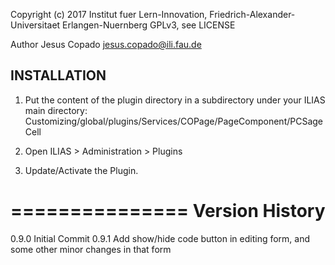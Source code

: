 
Copyright (c) 2017 Institut fuer Lern-Innovation, Friedrich-Alexander-Universitaet Erlangen-Nuernberg
GPLv3, see LICENSE

Author Jesus Copado <jesus.copado@ili.fau.de>


INSTALLATION
------------

1. Put the content of the plugin directory in a subdirectory under your ILIAS main directory:
Customizing/global/plugins/Services/COPage/PageComponent/PCSageCell

2. Open ILIAS > Administration > Plugins

3. Update/Activate the Plugin.

===============
Version History
===============

0.9.0 Initial Commit
0.9.1 Add show/hide code button in editing form, and some other minor changes in that form